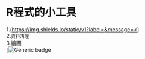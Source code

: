 # R程式的小工具
1.[(https://img.shields.io/static/v1?label=<LABEL>&message=<](https://img.shields.io/badge/-匯入資料-blue)]   
2.`資料清理`  
3.繪圖  
[![Generic badge](https://badgen.net/badge/icon/visualstudio?icon=visualstudio&label.svg)
